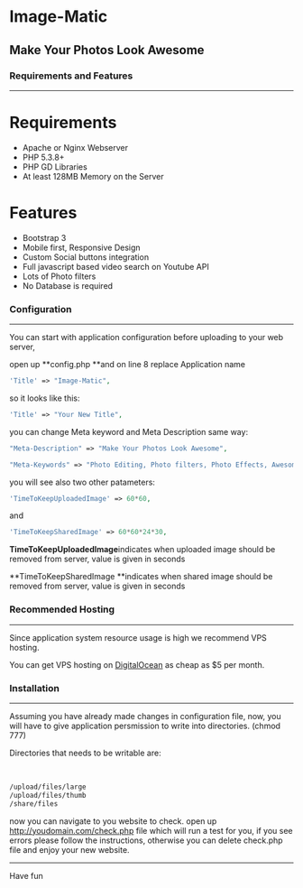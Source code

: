 
Image-Matic
===========

Make Your Photos Look Awesome
-----------------------------


### Requirements and Features

* * * * *

Requirements
============


-   Apache or Nginx Webserver
-   PHP 5.3.8+
-   PHP GD Libraries
-   At least 128MB Memory on the Server


Features
========


-   Bootstrap 3
-   Mobile first, Responsive Design
-   Custom Social buttons integration
-   Full javascript based video search on Youtube API
-   Lots of Photo filters
-   No Database is required

### Configuration

* * * * *

You can start with application configuration before uploading to your
web server,

open up **config.php **and on line 8 replace Application name

```php
'Title' => "Image-Matic",
```

so it looks like this:

```php
'Title' => "Your New Title",
```

you can change Meta keyword and Meta Description same way:

```php
"Meta-Description" => "Make Your Photos Look Awesome",

"Meta-Keywords" => "Photo Editing, Photo filters, Photo Effects, Awesome Photos",
```


you will see also two other patameters:

```php
'TimeToKeepUploadedImage' => 60*60,
```

and

```php
'TimeToKeepSharedImage' => 60*60*24*30,
```

**TimeToKeepUploadedImage**indicates when uploaded image should be
removed from server, value is given in seconds 

**TimeToKeepSharedImage **indicates when shared image should be removed
from server, value is given in seconds

### Recommended Hosting

* * * * *

Since application system resource usage is high we recommend VPS
hosting.

You can get VPS hosting on
[DigitalOcean](https://www.digitalocean.com/?refcode=2cec31bfb429) as
cheap as \$5 per month.


### Installation

* * * * *

Assuming you have already made changes in configuration file,
now, you will have to give application persmission to write into directories. (chmod 777)

Directories that needs to be writable are: 

 

```sh
/upload/files/large
/upload/files/thumb
/share/files
```

now you can navigate to you website to check. open up
http://youdomain.com/check.php file which will run a test for you, if
you see errors please follow the instructions, otherwise you can delete
check.php file and enjoy your new website.

-------
Have fun
